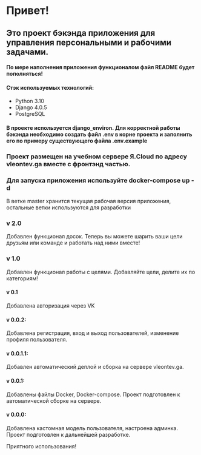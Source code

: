 # Привет!

## Это проект бэкэнда приложения для управления персональными и рабочими задачами.

#### По мере наполнения приложения функционалом файл README будет пополняться!

#### Стэк используемых технологий:

* Python 3.10
* Django 4.0.5
* PostgreSQL

#### В проекте используется django_environ. Для корректной работы бэкэнда необходимо создать файл .env в корне проекта и заполнить его по примеру существующего файла .env.example

### Проект размещен на учебном сервере Я.Cloud по адресу vleontev.ga вместе с фронтэнд частью.

### Для запуска приложения используйте docker-compose up -d

В ветке master хранится текущая рабочая версия приложения, остальные ветки используются для разработки

### v 2.0

Добавлен функционал досок. 
Теперь вы можете шарить ваши цели друзьям или команде и работать над ними вместе!

### v 1.0 

Добавлен функционал работы с целями.
Добавляйте цели, делите их по категориям!

#### v 0.1

Добавлена авторизация через VK


#### v 0.0.2:

Добавлена регистрация, вход и выход пользователей, изменение профиля пользователя.

#### v 0.0.1.1:

Добавлен автоматический деплой и сборка на сервере vleontev.ga.

#### v 0.0.1:

Добавлены файлы Docker, Docker-compose. Проект подготовлен к автоматической сборке на сервере.

#### v 0.0.0:

Добавлена кастомная модель пользователя, настроена админка. Проект подготовлен к дальнейшей разработке.

Приятного использования!
